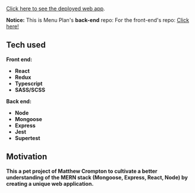 [Click here to see the deployed web app](https://mcromp.github.io/menu-plan/).

<b>Notice:</b>
This is Menu Plan's **back-end** repo:
For the front-end's repo:
[Click here!](https://github.com/mcromp/menu-plan)

## Tech used

<b>Front end:<b>

- React
- Redux
- Typescript
- SASS/SCSS

<b>Back end: <b>

- Node
- Mongoose
- Express
- Jest
- Supertest

## Motivation

This a pet project of Matthew Crompton to cultivate a better understanding of the MERN stack (Mongoose, Express, React, Node) by creating a unique web application.
